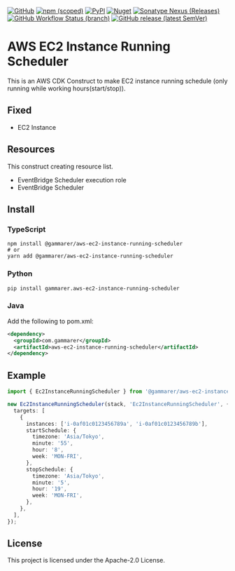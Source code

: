 [![GitHub](https://img.shields.io/github/license/yicr/aws-ec2-instance-running-scheduler?style=flat-square)](https://github.com/yicr/aws-ec2-instance-running-scheduler/blob/main/LICENSE)
[![npm (scoped)](https://img.shields.io/npm/v/@gammarer/aws-ec2-instance-running-scheduler?style=flat-square)](https://www.npmjs.com/package/@gammarer/aws-ec2-instance-running-scheduler)
[![PyPI](https://img.shields.io/pypi/v/gammarer.aws-ec2-instance-running-scheduler?style=flat-square)](https://pypi.org/project/gammarer.aws-ec2-instance-running-scheduler/)
[![Nuget](https://img.shields.io/nuget/v/Gammarer.CDK.AWS.Ec2InstanceRunningScheduler?style=flat-square)](https://www.nuget.org/packages/Gammarer.CDK.AWS.Ec2InstanceRunningScheduler/)
[![Sonatype Nexus (Releases)](https://img.shields.io/nexus/r/com.gammarer/aws-ec2-instance-running-scheduler?server=https%3A%2F%2Fs01.oss.sonatype.org%2F&style=flat-square)](https://s01.oss.sonatype.org/content/repositories/releases/com/gammarer/aws-ec2-instance-running-scheduler/)
[![GitHub Workflow Status (branch)](https://img.shields.io/github/actions/workflow/status/yicr/aws-ec2-instance-running-scheduler/release.yml?branch=main&label=release&style=flat-square)](https://github.com/yicr/aws-ec2-instance-running-scheduler/actions/workflows/release.yml)
[![GitHub release (latest SemVer)](https://img.shields.io/github/v/release/yicr/aws-ec2-instance-running-scheduler?sort=semver&style=flat-square)](https://github.com/yicr/aws-ec2-instance-running-scheduler/releases)

# AWS EC2 Instance Running Scheduler

This is an AWS CDK Construct to make EC2 instance running schedule (only running while working hours(start/stop)).

## Fixed

- EC2 Instance

## Resources

This construct creating resource list.

- EventBridge Scheduler execution role
- EventBridge Scheduler

## Install

### TypeScript

```shell
npm install @gammarer/aws-ec2-instance-running-scheduler
# or
yarn add @gammarer/aws-ec2-instance-running-scheduler
```

### Python

```shell
pip install gammarer.aws-ec2-instance-running-scheduler
```

### Java

Add the following to pom.xml:

```xml
<dependency>
  <groupId>com.gammarer</groupId>
  <artifactId>aws-ec2-instance-running-scheduler</artifactId>
</dependency>
```

## Example

```typescript
import { Ec2InstanceRunningScheduler } from '@gammarer/aws-ec2-instance-running-scheduler';

new Ec2InstanceRunningScheduler(stack, 'Ec2InstanceRunningScheduler', {
  targets: [
    {
      instances: ['i-0af01c0123456789a', 'i-0af01c0123456789b'],
      startSchedule: {
        timezone: 'Asia/Tokyo',
        minute: '55',
        hour: '8',
        week: 'MON-FRI',
      },
      stopSchedule: {
        timezone: 'Asia/Tokyo',
        minute: '5',
        hour: '19',
        week: 'MON-FRI',
      },
    },
  ],
});

```

## License

This project is licensed under the Apache-2.0 License.



